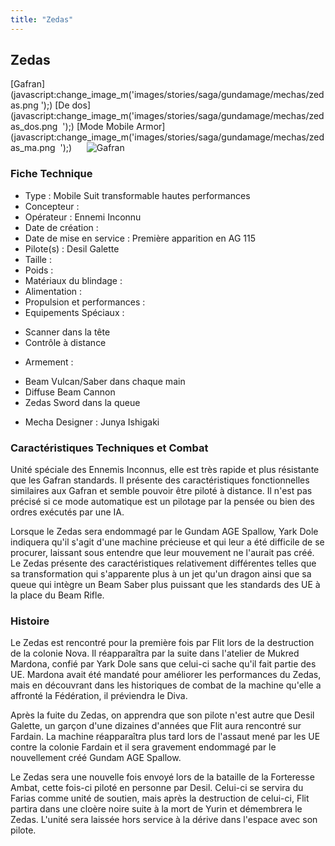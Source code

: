 ```yaml
---
title: "Zedas"
---
```


Zedas
-----

[Gafran](javascript:change_image_m('images/stories/saga/gundamage/mechas/zedas.png
');) [De dos](javascript:change_image_m('images/stories/saga/gundamage/mechas/zedas_dos.png 
');) [Mode Mobile Armor](javascript:change_image_m('images/stories/saga/gundamage/mechas/zedas_ma.png 
');)      ![
Gafran](/images/stories/saga/gundamage/mechas/zedas.png
)    
### Fiche Technique


- Type : Mobile Suit transformable hautes performances  
- Concepteur :   
- Opérateur : Ennemi Inconnu  
- Date de création :   
- Date de mise en service : Première apparition en AG 115  
- Pilote(s) : Desil Galette  
- Taille :   
- Poids :   
- Matériaux du blindage :    
- Alimentation :   
- Propulsion et performances :   
- Equipements Spéciaux :


* Scanner dans la tête
* Contrôle à distance


- Armement :


* Beam Vulcan/Saber dans chaque main
* Diffuse Beam Cannon
* Zedas Sword dans la queue


- Mecha Designer : Junya Ishigaki


### Caractéristiques Techniques et Combat


Unité spéciale des Ennemis Inconnus, elle est très rapide et plus résistante que les Gafran standards. Il présente des caractéristiques fonctionnelles similaires aux Gafran et semble pouvoir être piloté à distance. Il n'est pas précisé si ce mode automatique est un pilotage par la pensée ou bien des ordres exécutés par une IA. 


Lorsque le Zedas sera endommagé par le Gundam AGE Spallow, Yark Dole indiquera qu'il s'agit d'une machine précieuse et qui leur a été difficile de se procurer, laissant sous entendre que leur mouvement ne l'aurait pas créé. Le Zedas présente des caractéristiques relativement différentes telles que sa transformation qui s'apparente plus à un jet qu'un dragon ainsi que sa queue qui intègre un Beam Saber plus puissant que les standards des UE à la place du Beam Rifle. 


### Histoire


Le Zedas est rencontré pour la première fois par Flit lors de la destruction de la colonie Nova. Il réapparaîtra par la suite dans l'atelier de Mukred Mardona, confié par Yark Dole sans que celui-ci sache qu'il fait partie des UE. Mardona avait été mandaté pour améliorer les performances du Zedas, mais en découvrant dans les historiques de combat de la machine qu'elle a affronté la Fédération, il préviendra le Diva. 


Après la fuite du Zedas, on apprendra que son pilote n'est autre que Desil Galette, un garçon d'une dizaines d'années que Flit aura rencontré sur Fardain. La machine réapparaîtra plus tard lors de l'assaut mené par les UE contre la colonie Fardain et il sera gravement endommagé par le nouvellement créé Gundam AGE Spallow. 


Le Zedas sera une nouvelle fois envoyé lors de la bataille de la Forteresse Ambat, cette fois-ci piloté en personne par Desil. Celui-ci se servira du Farias comme unité de soutien, mais après la destruction de celui-ci, Flit partira dans une cloère noire suite à la mort de Yurin et démembrera le Zedas. L'unité sera laissée hors service à la dérive dans l'espace avec son pilote. 

